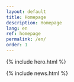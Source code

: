 ```yaml
---
layout: default
title: Homepage
description: Homepage
lang: en
ref: homepage
permalink: /en/
order: 1
---
```


{% include hero.html %}

<main class="container my-4" markdown="1">

{% include news.html %}

</main>

